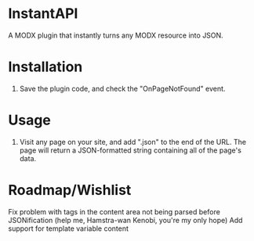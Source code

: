 InstantAPI
==========

A MODX plugin that instantly turns any MODX resource into JSON.


Installation
============
1. Save the plugin code, and check the "OnPageNotFound" event.


Usage
=====
1. Visit any page on your site, and add ".json" to the end of the URL. The page will return a JSON-formatted string containing all of the page's data.


Roadmap/Wishlist
===============
Fix problem with tags in the content area not being parsed before JSONification (help me, Hamstra-wan Kenobi, you're my only hope)
Add support for template variable content